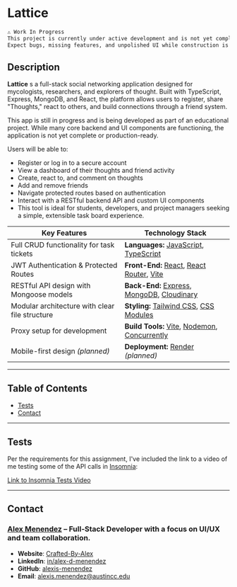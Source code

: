 # Lattice

```md
⚠️ Work In Progress
This project is currently under active development and is not yet complete.
Expect bugs, missing features, and unpolished UI while construction is underway.
```

## **Description**

**Lattice** s a full-stack social networking application designed for mycologists, researchers, and explorers of thought. Built with TypeScript, Express, MongoDB, and React, the platform allows users to register, share "Thoughts," react to others, and build connections through a friend system.

This app is still in progress and is being developed as part of an educational project. While many core backend and UI components are functioning, the application is not yet complete or production-ready.

Users will be able to:

* Register or log in to a secure account
* View a dashboard of their thoughts and friend activity
* Create, react to, and comment on thoughts
* Add and remove friends
* Navigate protected routes based on authentication
* Interact with a RESTful backend API and custom UI components
* This tool is ideal for students, developers, and project managers seeking a simple, extensible task board experience.

| **Key Features**                               | **Technology Stack**                                                                                                                      |
| ---------------------------------------------- | ----------------------------------------------------------------------------------------------------------------------------------------- |
| Full CRUD functionality for task tickets       | **Languages:** [JavaScript](https://developer.mozilla.org/), [TypeScript](https://www.typescriptlang.org/)                                |
| JWT Authentication & Protected Routes          | **Front-End:** [React](https://react.dev/), [React Router](https://reactrouter.com/), [Vite](https://vitejs.dev/)                         |
| RESTful API design with Mongoose models        | **Back-End:** [Express](https://expressjs.com/), [MongoDB](https://www.mongodb.com/), [Cloudinary](https://cloudinary.com/)               |
| Modular architecture with clear file structure | **Styling:** [Tailwind CSS](https://tailwindcss.com/), [CSS Modules](https://github.com/css-modules/css-modules)                          |
| Proxy setup for development                    | **Build Tools:** [Vite](https://vitejs.dev/), [Nodemon](https://nodemon.io/), [Concurrently](https://www.npmjs.com/package/concurrently)  |
| Mobile-first design *(planned)*                | **Deployment:** [Render](https://render.com/) *(planned)*                                                                                 |

---

## Table of Contents

- [Tests](#tests)
- [Contact](#contact)

---

## Tests

Per the requirements for this assignment, I've included the link to a video of me testing some of the API calls in [Insomnia](https://insomnia.rest/):

[Link to Insomnia Tests Video](https://drive.google.com/file/d/1SYEayFSCsxGDi4sRtNhyog7B0gYXw0TU/view?usp=sharing)

---

## Contact

### [**Alex Menendez**](https://alex-menendez.onrender.com/) – Full-Stack Developer with a focus on UI/UX and team collaboration.

- **Website**: [Crafted-By-Alex](https://alex-menendez.onrender.com/)
- **LinkedIn**: [in/alex-d-menendez](https://www.linkedin.com/in/alex-d-menendez/)
- **GitHub**: [alexis-menendez](https://github.com/alexis-menendez)
- **Email**: [alexis.menendez@austincc.edu](https://alex-menendez.onrender.com/contact)
